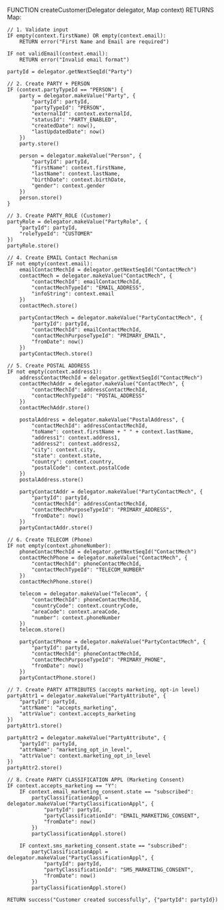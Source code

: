 FUNCTION createCustomer(Delegator delegator, Map context) RETURNS Map:

    // 1. Validate input
    IF empty(context.firstName) OR empty(context.email):
        RETURN error("First Name and Email are required")

    IF not validEmail(context.email):
        RETURN error("Invalid email format")

    partyId = delegator.getNextSeqId("Party")

    // 2. Create PARTY + PERSON
    IF (context.partyTypeId == "PERSON") {
        party = delegator.makeValue("Party", {
            "partyId": partyId,
            "partyTypeId": "PERSON",
            "externalId": context.externalId,
            "statusId": "PARTY_ENABLED",
            "createdDate": now(),
            "lastUpdatedDate": now()
        })
        party.store()

        person = delegator.makeValue("Person", {
            "partyId": partyId,
            "firstName": context.firstName,
            "lastName": context.lastName,
            "birthDate": context.birthDate,
            "gender": context.gender
        })
        person.store()
    }

    // 3. Create PARTY_ROLE (Customer)
    partyRole = delegator.makeValue("PartyRole", {
        "partyId": partyId,
        "roleTypeId": "CUSTOMER"
    })
    partyRole.store()

    // 4. Create EMAIL Contact Mechanism
    IF not empty(context.email):
        emailContactMechId = delegator.getNextSeqId("ContactMech")
        contactMech = delegator.makeValue("ContactMech", {
            "contactMechId": emailContactMechId,
            "contactMechTypeId": "EMAIL_ADDRESS",
            "infoString": context.email
        })
        contactMech.store()

        partyContactMech = delegator.makeValue("PartyContactMech", {
            "partyId": partyId,
            "contactMechId": emailContactMechId,
            "contactMechPurposeTypeId": "PRIMARY_EMAIL",
            "fromDate": now()
        })
        partyContactMech.store()

    // 5. Create POSTAL ADDRESS
    IF not empty(context.address1):
        addressContactMechId = delegator.getNextSeqId("ContactMech")
        contactMechAddr = delegator.makeValue("ContactMech", {
            "contactMechId": addressContactMechId,
            "contactMechTypeId": "POSTAL_ADDRESS"
        })
        contactMechAddr.store()

        postalAddress = delegator.makeValue("PostalAddress", {
            "contactMechId": addressContactMechId,
            "toName": context.firstName + " " + context.lastName,
            "address1": context.address1,
            "address2": context.address2,
            "city": context.city,
            "state": context.state,
            "country": context.country,
            "postalCode": context.postalCode
        })
        postalAddress.store()

        partyContactAddr = delegator.makeValue("PartyContactMech", {
            "partyId": partyId,
            "contactMechId": addressContactMechId,
            "contactMechPurposeTypeId": "PRIMARY_ADDRESS",
            "fromDate": now()
        })
        partyContactAddr.store()

    // 6. Create TELECOM (Phone)
    IF not empty(context.phoneNumber):
        phoneContactMechId = delegator.getNextSeqId("ContactMech")
        contactMechPhone = delegator.makeValue("ContactMech", {
            "contactMechId": phoneContactMechId,
            "contactMechTypeId": "TELECOM_NUMBER"
        })
        contactMechPhone.store()

        telecom = delegator.makeValue("Telecom", {
            "contactMechId": phoneContactMechId,
            "countryCode": context.countryCode,
            "areaCode": context.areaCode,
            "number": context.phoneNumber
        })
        telecom.store()

        partyContactPhone = delegator.makeValue("PartyContactMech", {
            "partyId": partyId,
            "contactMechId": phoneContactMechId,
            "contactMechPurposeTypeId": "PRIMARY_PHONE",
            "fromDate": now()
        })
        partyContactPhone.store()

    // 7. Create PARTY ATTRIBUTES (accepts marketing, opt-in level)
    partyAttr1 = delegator.makeValue("PartyAttribute", {
        "partyId": partyId,
        "attrName": "accepts_marketing",
        "attrValue": context.accepts_marketing
    })
    partyAttr1.store()

    partyAttr2 = delegator.makeValue("PartyAttribute", {
        "partyId": partyId,
        "attrName": "marketing_opt_in_level",
        "attrValue": context.marketing_opt_in_level
    })
    partyAttr2.store()

    // 8. Create PARTY CLASSIFICATION APPL (Marketing Consent)
    IF context.accepts_marketing == "Y":
        IF context.email_marketing_consent.state == "subscribed":
            partyClassificationAppl = delegator.makeValue("PartyClassificationAppl", {
                "partyId": partyId,
                "partyClassificationId": "EMAIL_MARKETING_CONSENT",
                "fromDate": now()
            })
            partyClassificationAppl.store()

        IF context.sms_marketing_consent.state == "subscribed":
            partyClassificationAppl = delegator.makeValue("PartyClassificationAppl", {
                "partyId": partyId,
                "partyClassificationId": "SMS_MARKETING_CONSENT",
                "fromDate": now()
            })
            partyClassificationAppl.store()

    RETURN success("Customer created successfully", {"partyId": partyId})

